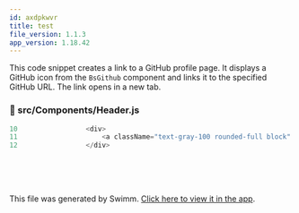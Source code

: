 ```yaml
---
id: axdpkwvr
title: test
file_version: 1.1.3
app_version: 1.18.42
---
```


This code snippet creates a link to a GitHub profile page. It displays a GitHub icon from the `BsGithub` component and links it to the specified GitHub URL. The link opens in a new tab.
<!-- NOTE-swimm-snippet: the lines below link your snippet to Swimm -->
### 📄 src/Components/Header.js
```javascript
10                 <div>
11                     <a className="text-gray-100 rounded-full block" target="_blank" rel="noreferrer noopener" href="https://github.com/beerkayaslan"><BsGithub size={32} /></a>
12                 </div>
```

<br/>

<br/>

<br/>

This file was generated by Swimm. [Click here to view it in the app](https://app.swimm.io/repos/Z2l0aHViJTNBJTNBaW1nbWluaWZ5LmNvJTNBJTNBYmVlcmtheWFzbGFu/docs/axdpkwvr).
